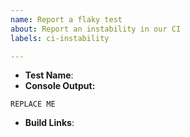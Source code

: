 ```yaml
---
name: Report a flaky test
about: Report an instability in our CI
labels: ci-instability

---
```


<!--
Thank you for reporting a flaky test.

Flaky tests are tests that pass most of the time yet fail occasionally.

If any investigation has been done, please include any information found, such
as how consistently the test fails, whether the failure could be reproduced
locally, when the test started failing, or anything else you think is relevant.
-->

* **Test Name**:
* **Console Output:**
```
REPLACE ME
```
* **Build Links**:
